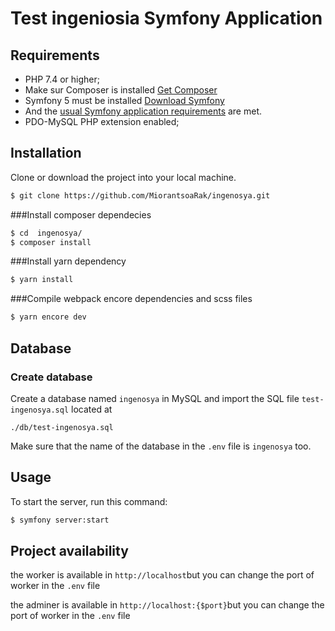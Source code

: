 Test ingeniosia Symfony Application
========================

Requirements
------------

* PHP 7.4 or higher;
* Make sur Composer is installed  [Get Composer][1]
* Symfony 5 must be installed [Download Symfony][3]
* And the [usual Symfony application requirements][2] are met.
* PDO-MySQL PHP extension enabled;

Installation
------------
Clone or download the project into your local machine.
```bash
$ git clone https://github.com/MiorantsoaRak/ingenosya.git
```

###Install composer dependecies
```bash
$ cd  ingenosya/
$ composer install
```

###Install yarn dependency
```bash
$ yarn install
```

###Compile webpack encore dependencies and scss files
```bash
$ yarn encore dev
```

Database
--------
### Create database
Create a database named `ingenosya` in MySQL and import the SQL file `test-ingenosya.sql` located at
```
./db/test-ingenosya.sql
```
Make sure that the name of the database in the `.env` file is `ingenosya` too.

Usage
-----

To start the server, run this command:

```bash
$ symfony server:start
```

## Project availability

the worker is available in ``http://localhost``but you can change the port of worker in
the ```.env``` file

the adminer is available in ``http://localhost:{$port}``but you can change the port of worker in
the ```.env``` file

[1]: https://getcomposer.org/download
[2]: https://symfony.com/doc/current/reference/requirements.html
[3]: https://symfony.com/download

